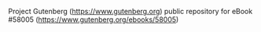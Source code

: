Project Gutenberg (https://www.gutenberg.org) public repository for
eBook #58005 (https://www.gutenberg.org/ebooks/58005)
